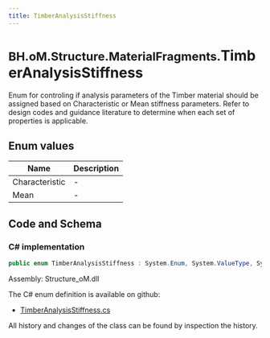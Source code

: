 ```yaml
---
title: TimberAnalysisStiffness
---
```


# <small>BH.oM.Structure.MaterialFragments.</small>**TimberAnalysisStiffness**

Enum for controling if analysis parameters of the Timber material should be assigned based on Characteristic or Mean stiffness parameters.
Refer to design codes and guidance literature to determine when each set of properties is applicable.

## Enum values

| Name            | Description                                                    |
|-----------------|----------------------------------------------------------------|
| Characteristic |  -  |
| Mean |  -  |


## Code and Schema

### C# implementation

``` C# title="C#"
public enum TimberAnalysisStiffness : System.Enum, System.ValueType, System.IComparable, System.ISpanFormattable, System.IFormattable, System.IConvertible
```

Assembly: Structure_oM.dll

The C# enum definition is available on github:

- [TimberAnalysisStiffness.cs](https://github.com/BHoM/BHoM/blob/develop/Structure_oM/MaterialFragments\Enums\TimberAnalysisStiffness.cs)

All history and changes of the class can be found by inspection the history.
